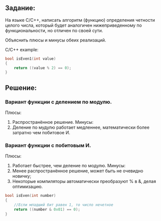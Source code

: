 ## Задание:
На языке С/С++, написать алгоритм (функцию) определения четности целого числа,
который будет аналогичен нижеприведенному по функциональности, но отличен по
своей сути.

Объяснить плюсы и минусы обеих реализаций.

C/C++ example:

``` C++
bool isEven1(int value)
{
    return ((value % 2) == 0);
}
```
## Решение:
### Вариант функции с делением по модулю.
Плюсы:
 1. Распространённое решение.
Минусы:
 1. Деление по мудулю работает медленнее, математически более затратно чем
побитовое И.

### Вариант функции с побитовым И.
Плюсы: 
 1. Работает быстрее, чем деление по модулю.
Минусы: 
 1. Менее распространённое решение, может быть не очевидно новичку; 
 2. Некоторые компиляторы автоматически преобразуют % в &, делая оптимизацию.

``` C++
bool isEven(int number)
{
    //Если младший бит равен 1, то число нечетное
    return ((number & 0x01) == 0);
}
```